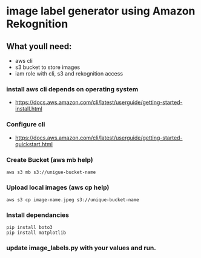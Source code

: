 # image label generator using Amazon Rekognition

## What youll need:
- aws cli 
- s3 bucket to store images 
- iam role with cli, s3 and rekognition access

### install aws cli depends on operating system 
- https://docs.aws.amazon.com/cli/latest/userguide/getting-started-install.html 

### Configure cli
- https://docs.aws.amazon.com/cli/latest/userguide/getting-started-quickstart.html

### Create Bucket (aws mb help)
```
aws s3 mb s3://unigue-bucket-name
```
### Upload local images (aws cp help) 
```
aws s3 cp image-name.jpeg s3://unique-bucket-name
```
### Install dependancies 

```
pip install boto3
pip install matplotlib
```
### update image_labels.py with your values and run.  
